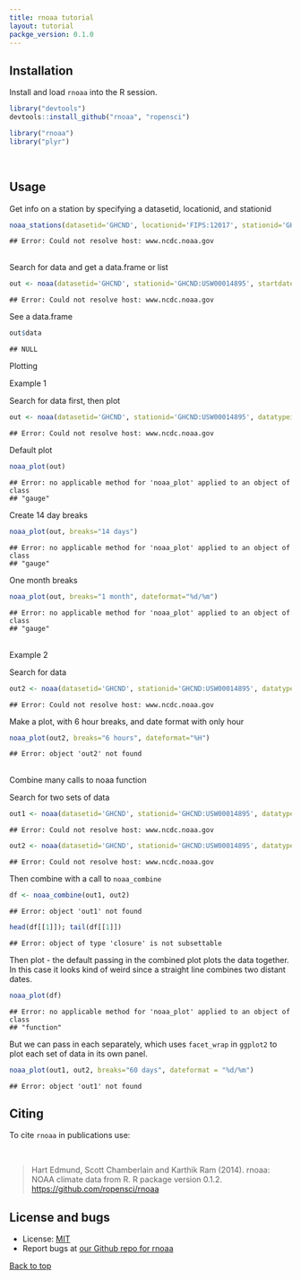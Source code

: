 ```yaml
---
title: rnoaa tutorial
layout: tutorial
packge_version: 0.1.0
---
```




<section id="installation">

## Installation


Install and load `rnoaa` into the R session.


```r
library("devtools")
devtools::install_github("rnoaa", "ropensci")
```


```r
library("rnoaa")
library("plyr")
```
<br>

<section id="usage">

## Usage

Get info on a station by specifying a datasetid, locationid, and stationid


```r
noaa_stations(datasetid='GHCND', locationid='FIPS:12017', stationid='GHCND:USC00084289')
```

```
## Error: Could not resolve host: www.ncdc.noaa.gov
```
<br>
Search for data and get a data.frame or list


```r
out <- noaa(datasetid='GHCND', stationid='GHCND:USW00014895', startdate = '2013-10-01', enddate = '2013-12-01')
```

```
## Error: Could not resolve host: www.ncdc.noaa.gov
```

See a data.frame


```r
out$data
```

```
## NULL
```


Plotting

Example 1

Search for data first, then plot


```r
out <- noaa(datasetid='GHCND', stationid='GHCND:USW00014895', datatypeid='PRCP', startdate = '2010-05-01', enddate = '2010-10-31', limit=500)
```

```
## Error: Could not resolve host: www.ncdc.noaa.gov
```

Default plot


```r
noaa_plot(out)
```

```
## Error: no applicable method for 'noaa_plot' applied to an object of class
## "gauge"
```

Create 14 day breaks


```r
noaa_plot(out, breaks="14 days")
```

```
## Error: no applicable method for 'noaa_plot' applied to an object of class
## "gauge"
```

One month breaks


```r
noaa_plot(out, breaks="1 month", dateformat="%d/%m")
```

```
## Error: no applicable method for 'noaa_plot' applied to an object of class
## "gauge"
```
<br>
Example 2

Search for data


```r
out2 <- noaa(datasetid='GHCND', stationid='GHCND:USW00014895', datatypeid='PRCP', startdate = '2010-05-01', enddate = '2010-05-03', limit=100)
```

```
## Error: Could not resolve host: www.ncdc.noaa.gov
```

Make a plot, with 6 hour breaks, and date format with only hour


```r
noaa_plot(out2, breaks="6 hours", dateformat="%H")
```

```
## Error: object 'out2' not found
```
<br>
Combine many calls to noaa function

Search for two sets of data


```r
out1 <- noaa(datasetid='GHCND', stationid='GHCND:USW00014895', datatypeid='PRCP', startdate = '2010-03-01', enddate = '2010-05-31', limit=500)
```

```
## Error: Could not resolve host: www.ncdc.noaa.gov
```

```r
out2 <- noaa(datasetid='GHCND', stationid='GHCND:USW00014895', datatypeid='PRCP', startdate = '2010-09-01', enddate = '2010-10-31', limit=500)
```

```
## Error: Could not resolve host: www.ncdc.noaa.gov
```

Then combine with a call to `noaa_combine`


```r
df <- noaa_combine(out1, out2)
```

```
## Error: object 'out1' not found
```

```r
head(df[[1]]); tail(df[[1]])
```

```
## Error: object of type 'closure' is not subsettable
```

Then plot - the default passing in the combined plot plots the data together. In this case it looks kind of weird since a straight line combines two distant dates.


```r
noaa_plot(df)
```

```
## Error: no applicable method for 'noaa_plot' applied to an object of class
## "function"
```

But we can pass in each separately, which uses `facet_wrap` in `ggplot2` to plot each set of data in its own panel.


```r
noaa_plot(out1, out2, breaks="60 days", dateformat = "%d/%m")
```

```
## Error: object 'out1' not found
```

<section id="citing">

## Citing

To cite `rnoaa` in publications use:

<br>

> Hart Edmund, Scott Chamberlain and Karthik Ram (2014). rnoaa: NOAA climate data from R. R package version 0.1.2. https://github.com/ropensci/rnoaa

<section id="license_bugs">

## License and bugs

* License: [MIT](http://opensource.org/licenses/MIT)
* Report bugs at [our Github repo for rnoaa](https://github.com/ropensci/rnoaa/issues?state=open)

[Back to top](#top)
